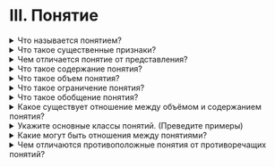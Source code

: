 # III. Понятие

<details>
  <summary>Что называется понятием?</summary>

  Понятие - это мысль, которая отображает общие и существенные признаки предметов.

</details>

<details>
  <summary>Что такое существенные признаки?</summary>

  Существенным признаком предмета называеттся тот признак, который выражает коренное, наиболее важное свойство предмета; если существенный признак отсутствует, то предмет перестаёт быть данным предметом.

</details>

<details>
  <summary>Чем отличается понятие от представления?</summary>
  
  Представления - это наглядные оразы предметов, явлений.

  Понятия, в отличии от представлений, отображают существенность вещей. Они имеют характер всеобщности - одними и теми же понятиями пользуется множество разных людей.

</details>

<details>
  <summary>Что такое содержание понятия?</summary>

  Содержание понятия - это знание о совокупности существенных признаков класса предметов.

</details>

<details>
  <summary>Что такое объем понятия?</summary>

  Объем понятия - это знание о круге предметов, существенные признаки которых отображены в понятии.

</details>

<details>
  <summary>Что такое ограничение понятия?</summary>

  Ограничить понятие - это значит перейти от более общего понятия к менее общему понятию.

</details>

<details>
  <summary>Что такое обобщение понятия?</summary>

  Обобщить понятие - это значит перейти от менее общего к более общему понятию.

</details>

<details>
  <summary>Какое существует отношение между объёмом и содержанием понятия?</summary>

  Обратнопропорциональное. Чем выше содержание тем меньше объем.

</details>

<details>
  <summary>Укажите основные классы понятий. (Преведите примеры)</summary>
</details>

<details>
  <summary>Какие могут быть отношения между понятиями?</summary>
</details>

<details>
  <summary>Чем отличаются противоположные понятия от противоречащих понятий?</summary>
</details>
